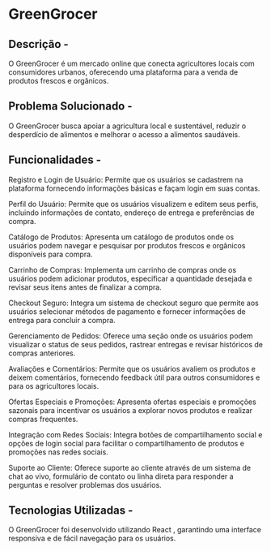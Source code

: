 # GreenGrocer

## Descrição - 
O GreenGrocer é um mercado online que conecta agricultores locais com consumidores urbanos, oferecendo uma plataforma para a venda de produtos frescos e orgânicos.

## Problema Solucionado -
O GreenGrocer busca apoiar a agricultura local e sustentável, reduzir o desperdício de alimentos e melhorar o acesso a alimentos saudáveis.

## Funcionalidades -
Registro e Login de Usuário: Permite que os usuários se cadastrem na plataforma fornecendo informações básicas e façam login em suas contas.

Perfil do Usuário: Permite que os usuários visualizem e editem seus perfis, incluindo informações de contato, endereço de entrega e preferências de compra.

Catálogo de Produtos: Apresenta um catálogo de produtos onde os usuários podem navegar e pesquisar por produtos frescos e orgânicos disponíveis para compra.

Carrinho de Compras: Implementa um carrinho de compras onde os usuários podem adicionar produtos, especificar a quantidade desejada e revisar seus itens antes de finalizar a compra.

Checkout Seguro: Integra um sistema de checkout seguro que permite aos usuários selecionar métodos de pagamento e fornecer informações de entrega para concluir a compra.

Gerenciamento de Pedidos: Oferece uma seção onde os usuários podem visualizar o status de seus pedidos, rastrear entregas e revisar históricos de compras anteriores.

Avaliações e Comentários: Permite que os usuários avaliem os produtos e deixem comentários, fornecendo feedback útil para outros consumidores e para os agricultores locais.

Ofertas Especiais e Promoções: Apresenta ofertas especiais e promoções sazonais para incentivar os usuários a explorar novos produtos e realizar compras frequentes.

Integração com Redes Sociais: Integra botões de compartilhamento social e opções de login social para facilitar o compartilhamento de produtos e promoções nas redes sociais.

Suporte ao Cliente: Oferece suporte ao cliente através de um sistema de chat ao vivo, formulário de contato ou linha direta para responder a perguntas e resolver problemas dos usuários.

## Tecnologias Utilizadas -
O GreenGrocer foi desenvolvido utilizando React , garantindo uma interface responsiva e de fácil navegação para os usuários.
